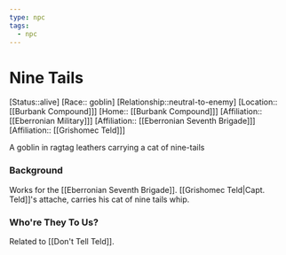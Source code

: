 ```yaml
---
type: npc
tags:
  - npc
---
```

# Nine Tails
[Status::alive]
[Race:: goblin]
[Relationship::neutral-to-enemy]
[Location:: [[Burbank Compound]]]
[Home:: [[Burbank Compound]]]
[Affiliation:: [[Eberronian Military]]]
[Affiliation:: [[Eberronian Seventh Brigade]]]
[Affiliation:: [[Grishomec Teld]]]

A goblin in ragtag leathers carrying a cat of nine-tails

### Background
Works for the [[Eberronian Seventh Brigade]]. [[Grishomec Teld|Capt. Teld]]'s attache, carries his cat of nine tails whip.

### Who're They To Us?
Related to [[Don't Tell Teld]]. 

